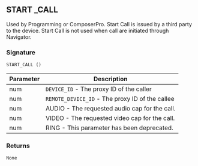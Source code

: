 ## START \_CALL

Used by Programming or ComposerPro. Start Call is issued by a third party to the device. Start Call is not used when call are initiated through Navigator.


### Signature

`START_CALL ()`


| Parameter | Description |
| --- | --- |
| num | `DEVICE_ID` - The proxy ID of the caller |
| num | `REMOTE_DEVICE_ID` - The proxy ID of the callee |
| num | AUDIO - The requested audio cap for the call. |
| num | VIDEO - The requested video cap for the call. |
| num | RING - This parameter has been deprecated. |

### Returns

`None`
